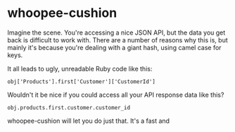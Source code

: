 whoopee-cushion
===============

Imagine the scene. You're accessing a nice JSON API, but the data you get back is difficult to work with. There are a
number of reasons why this is, but mainly it's because you're dealing with a giant hash, using camel case for keys.

It all leads to ugly, unreadable Ruby code like this:

`obj['Products'].first['Customer']['CustomerId']`

Wouldn't it be nice if you could access all your API response data like this?

`obj.products.first.customer.customer_id`

whoopee-cushion will let you do just that. It's a fast and